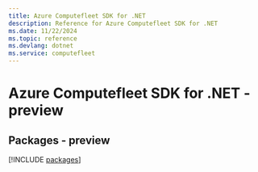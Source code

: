 ```yaml
---
title: Azure Computefleet SDK for .NET
description: Reference for Azure Computefleet SDK for .NET
ms.date: 11/22/2024
ms.topic: reference
ms.devlang: dotnet
ms.service: computefleet
---
```

# Azure Computefleet SDK for .NET - preview
## Packages - preview
[!INCLUDE [packages](computefleet-index.md)]